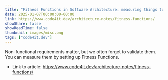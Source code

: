 ```yaml
---
title: "Fitness Functions in Software Architecture: measuring things to ensure prosperity"
date: 2025-01-07T00:00:00+00:00
link: https://www.code4it.dev/architecture-notes/fitness-functions/
showShare: false
showReadTime: false
thumbnail: images/misc.png
tags: ["code4it.dev"]
---
```

Non-functional requirements matter, but we often forget to validate them. You can measure them by setting up Fitness Functions.

- Link to article: https://www.code4it.dev/architecture-notes/fitness-functions/